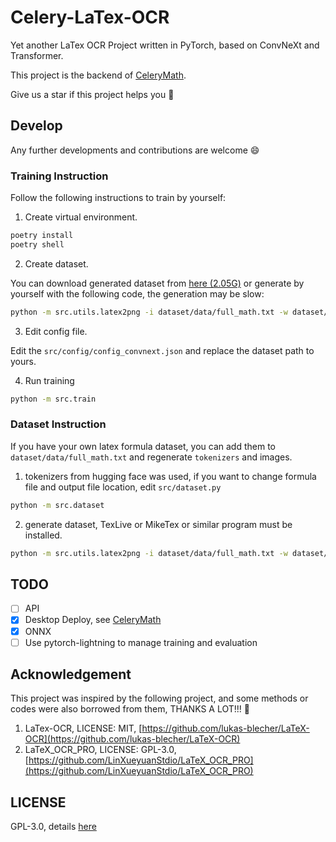 # Celery-LaTex-OCR

Yet another LaTex OCR Project written in PyTorch, based on ConvNeXt and Transformer.

This project is the backend of [CeleryMath](https://github.com/MODCT/CeleryMath).

Give us a star if this project helps you :hugs:

## Develop

Any further developments and contributions are welcome :smile:

### Training Instruction

Follow the following instructions to train by yourself:

1. Create virtual environment.

```bash
poetry install
poetry shell
```

2. Create dataset.

You can download generated dataset from [here (2.05G)](https://drive.google.com/file/d/1yF9xSRevWvCPPgebkkPFg7GAy0ctyTyN/view?usp=sharing)
or generate by yourself with the following code, the generation may be slow:

```bash
python -m src.utils.latex2png -i dataset/data/full_math.txt -w dataset/data/full_set -b 1
```

3. Edit config file.

Edit the `src/config/config_convnext.json` and replace the dataset path to yours.

4. Run training

```bash
python -m src.train
```

### Dataset Instruction

If you have your own latex formula dataset, you can add them to `dataset/data/full_math.txt` and regenerate `tokenizers` and images.

1. tokenizers from hugging face was used, if you want to change formula file and output file location, edit `src/dataset.py`

```bash
python -m src.dataset
```

2. generate dataset, TexLive or MikeTex or similar program must be installed.

```bash
python -m src.utils.latex2png -i dataset/data/full_math.txt -w dataset/data/full_set -b 1
```

## TODO

- [ ] API
- [x] Desktop Deploy, see [CeleryMath](https://github.com/MODCT/CeleryMath)
- [x] ONNX
- [ ] Use pytorch-lightning to manage training and evaluation

## Acknowledgement

This project was inspired by the following project, and some methods or codes were also
borrowed from them, THANKS A LOT!!! :handshake:

1. LaTex-OCR, LICENSE: MIT, [https://github.com/lukas-blecher/LaTeX-OCR](https://github.com/lukas-blecher/LaTeX-OCR)
2. LaTeX_OCR_PRO, LICENSE: GPL-3.0, [https://github.com/LinXueyuanStdio/LaTeX_OCR_PRO](https://github.com/LinXueyuanStdio/LaTeX_OCR_PRO)

## LICENSE

GPL-3.0, details [here](LICENSE)
